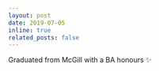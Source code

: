 ```yaml
---
layout: post
date: 2019-07-05 
inline: true
related_posts: false
---
```


Graduated from McGill with a BA honours :sparkles:
